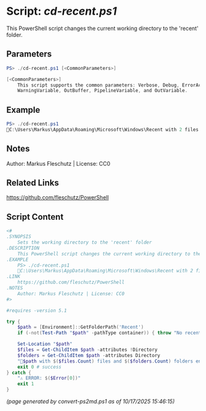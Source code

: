 Script: *cd-recent.ps1*
========================

This PowerShell script changes the current working directory to the 'recent' folder.

Parameters
----------
```powershell
PS> ./cd-recent.ps1 [<CommonParameters>]

[<CommonParameters>]
    This script supports the common parameters: Verbose, Debug, ErrorAction, ErrorVariable, WarningAction, 
    WarningVariable, OutBuffer, PipelineVariable, and OutVariable.
```

Example
-------
```powershell
PS> ./cd-recent.ps1
📂C:\Users\Markus\AppData\Roaming\Microsoft\Windows\Recent with 2 files and 3 folders entered.

```

Notes
-----
Author: Markus Fleschutz | License: CC0

Related Links
-------------
https://github.com/fleschutz/PowerShell

Script Content
--------------
```powershell
<#
.SYNOPSIS
	Sets the working directory to the 'recent' folder
.DESCRIPTION
	This PowerShell script changes the current working directory to the 'recent' folder.
.EXAMPLE
	PS> ./cd-recent.ps1
	📂C:\Users\Markus\AppData\Roaming\Microsoft\Windows\Recent with 2 files and 3 folders entered.
.LINK
	https://github.com/fleschutz/PowerShell
.NOTES
	Author: Markus Fleschutz | License: CC0
#>

#requires -version 5.1

try {
	$path = [Environment]::GetFolderPath('Recent')
	if (-not(Test-Path "$path" -pathType container)) { throw "No recent folder at $path" }

	Set-Location "$path"
	$files = Get-ChildItem $path -attributes !Directory
	$folders = Get-ChildItem $path -attributes Directory
	"📂$path with $($files.Count) files and $($folders.Count) folders entered."
	exit 0 # success
} catch {
	"⚠️ ERROR: $($Error[0])"
	exit 1
}
```

*(page generated by convert-ps2md.ps1 as of 10/17/2025 15:46:15)*
